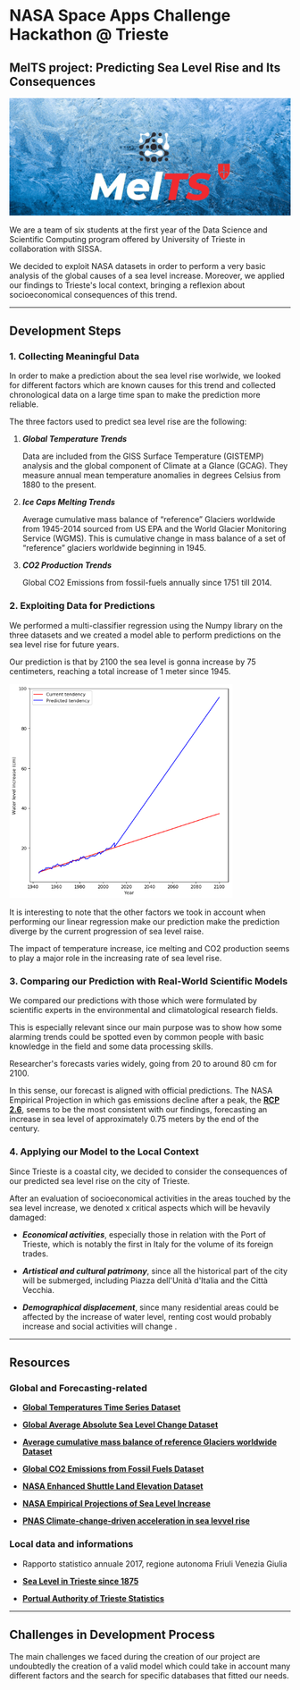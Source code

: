 # NASA Space Apps Challenge Hackathon @ Trieste

## **MelTS project: Predicting Sea Level Rise and Its Consequences**

<img src="images/logo.jpg" width="700">

We are a team of six students at the first year of the Data Science and Scientific Computing program offered by University of Trieste in collaboration with SISSA.

We decided to exploit NASA datasets in order to perform a very basic analysis of the global causes of a sea level increase.
Moreover, we applied our findings to Trieste's local context, bringing a reflexion about socioeconomical consequences of this trend.

<hr>

## **Development Steps**

### **1. Collecting Meaningful Data**

In order to make a prediction about the sea level rise worlwide, we looked for different factors which are known causes for this trend and collected chronological data on a large time span to make the prediction more reliable.

The three factors used to predict sea level rise are the following:

1. **_Global Temperature Trends_**

    Data are included from the GISS Surface Temperature (GISTEMP) analysis and the global component of Climate at a Glance (GCAG). They measure annual mean temperature anomalies in degrees Celsius from 1880 to the present.

2. **_Ice Caps Melting Trends_**

    Average cumulative mass balance of “reference” Glaciers worldwide from 1945-2014 sourced from US EPA and the World Glacier Monitoring Service (WGMS). This is cumulative change in mass balance of a set of “reference” glaciers worldwide beginning in 1945.

3. **_CO2 Production Trends_**

    Global CO2 Emissions from fossil-fuels annually since 1751 till 2014.

### **2. Exploiting Data for Predictions**

We performed a multi-classifier regression using the Numpy library on the three datasets and we created a model able to perform predictions on the sea level rise for future years. 

Our prediction is that by 2100 the sea level is gonna increase by 75 centimeters, reaching a total increase of 1 meter since 1945.

<img src="images/prediction.png" width="400">

It is interesting to note that the other factors we took in account when performing our linear regression make our prediction make the prediction diverge by the current progression of sea level raise. 

The impact of temperature increase, ice melting and CO2 production seems to play a major role in the increasing rate of sea level rise.

### **3. Comparing our Prediction with Real-World Scientific Models**

We compared our predictions with those which were formulated by scientific experts in the environmental and climatological research fields. 

This is especially relevant since our main purpose was to show how some alarming trends could be spotted even by common people with basic knowledge in the field and some data processing skills.

Researcher's forecasts varies widely, going from 20 to around 80 cm for 2100.

In this sense, our forecast is aligned with official predictions. The NASA Empirical Projection in which gas emissions decline after a peak, the [**RCP 2.6**](https://sealevel.nasa.gov/understanding-sea-level/projections/empirical-projections), seems to be the most consistent with our findings, forecasting an increase in sea level of approximately 0.75 meters by the end of the century.

### **4. Applying our Model to the Local Context**

Since Trieste is a coastal city, we decided to consider the consequences of our predicted sea level rise on the city of Trieste.

After an evaluation of socioeconomical activities in the areas touched by the sea level increase, we denoted x critical aspects which will be hevavily damaged:

* **_Economical activities_**, especially those in relation with the Port of Trieste, which is notably the first in Italy for the volume of its foreign trades.

* **_Artistical and cultural patrimony_**, since all the historical part of the city will be submerged, including Piazza dell'Unità d'Italia and the Città Vecchia.

* **_Demographical displacement_**, since many residential areas could be affected by the increase of water level, renting cost would probably increase and social activities will change .

<hr>

## **Resources**

### Global and Forecasting-related

* [**Global Temperatures Time Series Dataset**](https://datahub.io/core/global-temp#readme)

* [**Global Average Absolute Sea Level Change Dataset**](https://datahub.io/core/sea-level-rise)

* [**Average cumulative mass balance of reference Glaciers worldwide Dataset**](https://datahub.io/core/glacier-mass-balance)

* [**Global CO2 Emissions from Fossil Fuels Dataset**](https://datahub.io/core/co2-fossil-global)

* [**NASA Enhanced Shuttle Land Elevation Dataset**](https://www2.jpl.nasa.gov/srtm/)

* [**NASA Empirical Projections of Sea Level Increase**](https://sealevel.nasa.gov/understanding-sea-level/projections/empirical-projections)

* [**PNAS Climate-change-driven acceleration in sea levvel rise**](http://www.pnas.org/content/early/2018/02/06/1717312115)

### Local data and informations

* Rapporto statistico annuale 2017, regione autonoma Friuli Venezia Giulia

* [**Sea Level in Trieste since 1875**](http://www.ts.ismar.cnr.it/node/36)

* [**Portual Authority of Trieste Statistics**](http://www.porto.trieste.it/wp-content/uploads/2017/04/Sintesi_Statistiche_-ESPO_Gennaio-Dicembre_2017.pdf)
<hr>

## **Challenges in Development Process**

The main challenges we faced during the creation of our project are undoubtedly the creation of a valid model which could take in account many different factors and the search for specific databases that fitted our needs.





